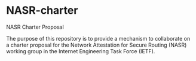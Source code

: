 # NASR-charter
NASR Charter Proposal

The purpose of this repository is to provide a mechanism to collaborate on a charter proposal for the Network Attestation for Secure Routing (NASR) working group in the Internet Engineering Task Force (IETF).
